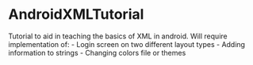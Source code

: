 # AndroidXMLTutorial
Tutorial to aid in teaching the basics of XML in android.
Will require implementation of:
	- Login screen on two different layout types
	- Adding information to strings
	- Changing colors file or themes
